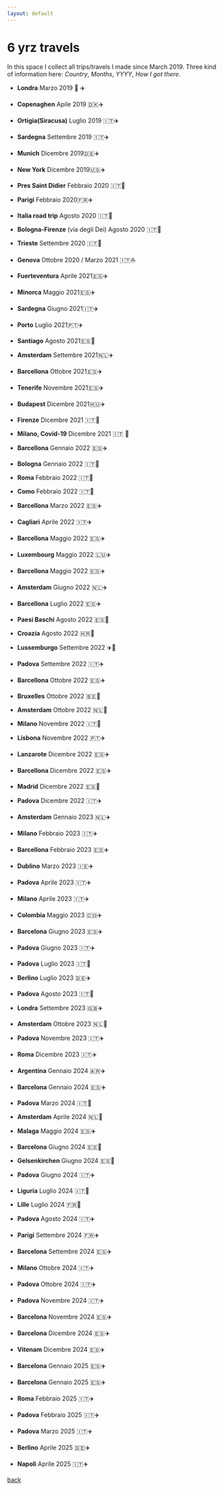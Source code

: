 ```yaml
---
layout: default
---
```


# 6 yrz travels

In this space I collect all trips/travels I made since March 2019. Three kind of information here: *Country*, *Months*, *YYYY*, *How I got there*.

- **Londra** Marzo 2019 🏴󠁧󠁢󠁥󠁮󠁧󠁿 ✈️

- **Copenaghen** Apile 2019 🇩🇰✈️

- **Ortigia(Siracusa)** Luglio 2019 🇮🇹✈️

- **Sardegna** Settembre 2019  🇮🇹✈️

- **Munich** Dicembre 2019🇩🇪✈️

- **New York** Dicembre 2019🇺🇸✈️

- **Pres Saint Didier** Febbraio 2020 🇮🇹🚗

- **Parigi** Febbraio 2020🇫🇷✈️

- **Italia road trip** Agosto 2020 🇮🇹🚗

- **Bologna-Firenze** (via degli Dei) Agosto 2020 🇮🇹👣

- **Trieste** Settembre 2020 🇮🇹🚂

- **Genova** Ottobre 2020 / Marzo 2021 🇮🇹⛵️

- **Fuerteventura** Aprile 2021🇪🇸✈️

- **Minorca** Maggio 2021🇪🇸✈️

- **Sardegna** Giugno 2021🇮🇹✈️

- **Porto** Luglio 2021🇵🇹✈️

- **Santiago** Agosto 2021🇪🇸👣

- **Amsterdam** Settembre 2021🇳🇱✈️

- **Barcellona** Ottobre 2021🇪🇸✈️

- **Tenerife** Novembre 2021🇪🇸✈️

- **Budapest** Dicembre 2021🇭🇺✈️

- **Firenze** Dicembre 2021 🇮🇹🚗

- **Milano, Covid-19** Dicembre 2021 🇮🇹 🏡

- **Barcellona** Gennaio 2022 🇪🇸✈️

- **Bologna** Gennaio 2022 🇮🇹🚗

- **Roma** Febbraio 2022 🇮🇹🚂

- **Como** Febbraio 2022 🇮🇹🚗

- **Barcellona** Marzo 2022 🇪🇸✈️

- **Cagliari** Aprile 2022 🇮🇹✈️

- **Barcellona** Maggio 2022 🇪🇸✈️

- **Luxembourg** Maggio 2022 🇱🇺✈️

- **Barcellona** Maggio 2022 🇪🇸✈️

- **Amsterdam** Giugno 2022 🇳🇱✈️

- **Barcellona** Luglio 2022 🇪🇸✈️

- **Paesi Baschi** Agosto 2022 🇪🇸🚗

- **Croazia** Agosto 2022 🇭🇷🚗

- **Lussemburgo** Settembre 2022 ✈️🏡

- **Padova** Settembre 2022 🇮🇹✈️

- **Barcellona** Ottobre 2022 🇪🇸✈️

- **Bruxelles** Ottobre 2022 🇧🇪🚗

- **Amsterdam** Ottobre 2022 🇳🇱🚗

- **Milano** Novembre 2022 🇮🇹🚗

- **Lisbona** Novembre 2022 🇵🇹✈️

- **Lanzarote** Dicembre 2022 🇪🇸✈️

- **Barcellona** Dicembre 2022 🇪🇸✈️

- **Madrid** Dicembre 2022 🇪🇸🚂

- **Padova** Dicembre 2022 🇮🇹✈️

- **Amsterdam** Gennaio 2023 🇳🇱✈️

- **Milano** Febbraio 2023 🇮🇹✈️

- **Barcellona** Febbraio 2023 🇪🇸✈️

- **Dublino** Marzo 2023 🇮🇪✈️

- **Padova** Aprile 2023 🇮🇹✈️

- **Milano** Aprile 2023 🇮🇹✈️

- **Colombia** Maggio 2023 🇨🇴✈️

- **Barcelona** Giugno 2023 🇪🇸✈️

- **Padova** Giugno 2023 🇮🇹✈️

- **Padova** Luglio 2023 🇮🇹🚗

- **Berlino** Luglio 2023 🇩🇪✈️

- **Padova** Agosto 2023 🇮🇹🚗

- **Londra** Settembre 2023 🇬🇧✈️

- **Amsterdam** Ottobre 2023 🇳🇱🚗

- **Padova** Novembre 2023 🇮🇹✈️

- **Roma** Dicembre 2023 🇮🇹✈️

- **Argentina** Gennaio 2024 🇦🇷✈️

- **Barcelona** Gennaio 2024 🇪🇸✈️

- **Padova** Marzo 2024 🇮🇹🚗

- **Amsterdam** Aprile 2024 🇳🇱🚗

- **Malaga** Maggio 2024 🇪🇸✈️

- **Barcelona** Giugno 2024 🇪🇸🚗

- **Gelsenkirchen** Giugno 2024 🇪🇸🚗

- **Padova** Giugno 2024 🇮🇹✈️

- **Liguria** Luglio 2024 🇮🇹🚗

- **Lille** Luglio 2024 🇫🇷🚗

- **Padova** Agosto 2024 🇮🇹✈️

- **Parigi** Settembre 2024 🇫🇷✈️

- **Barcelona** Settembre 2024 🇪🇸✈️

- **Milano** Ottobre 2024 🇮🇹✈️

- **Padova** Ottobre 2024 🇮🇹✈️

- **Padova** Novembre 2024 🇮🇹✈️

- **Barcelona** Novembre 2024 🇪🇸✈️

- **Barcelona** Dicembre 2024 🇪🇸✈️

- **Vitenam** Dicembre 2024 🇪🇸✈️

- **Barcelona** Gennaio 2025 🇪🇸✈️

- **Barcelona** Gennaio 2025 🇪🇸✈️

- **Roma** Febbraio 2025 🇮🇹✈️

- **Padova** Febbraio 2025 🇮🇹✈️

- **Padova** Marzo 2025 🇮🇹✈️

- **Berlino** Aprile 2025 🇩🇪✈️

- **Napoli** Aprile 2025 🇮🇹✈️








[back](../)
